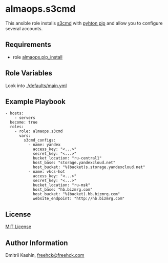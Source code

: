 almaops.s3cmd
==========

This ansible role installs [s3cmd](https://s3tools.org/s3cmd) with [pyhton pip](https://s3tools.org/s3cmd) and allow you to configure several accounts.

Requirements
------------

- role [almaops.pip_install](https://galaxy.ansible.com/almaops/pip_install)

Role Variables
--------------

Look into [./defaults/main.yml](./defaults/main.yml)

Example Playbook
----------------

```
- hosts:
    - servers
  become: true
  roles:
    - role: almaops.s3cmd
      vars:
        s3cmd_configs:
          - name: yandex
            access_key: "<...>"
            secret_key: "<...>"
            bucket_location: "ru-central1"
            host_base: "storage.yandexcloud.net"
            host_bucket: "%(bucket)s.storage.yandexcloud.net"
          - name: vkcs-hot
            access_key: "<...>"
            secret_key: "<...>"
            bucket_location: "ru-msk"
            host_base: "hb.bizmrg.com"
            host_bucket: "%(bucket).hb.bizmrg.com"
            website_endpoint: "http://hb.bizmrg.com"
```

License
-------

[MIT License](./LICENSE)


Author Information
------------------
Dmitrii Kashin, <freehck@freehck.com>
